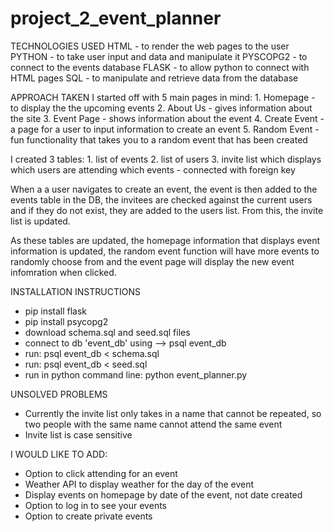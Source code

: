 # project_2_event_planner

TECHNOLOGIES USED
HTML -  to render the web pages to the user
PYTHON - to take user input and data and manipulate it
PYSCOPG2 - to connect to the events database
FLASK - to allow python to connect with HTML pages 
SQL - to manipulate and retrieve data from the database

APPROACH TAKEN
I started off with 5 main pages in mind:
    1. Homepage - to display the the upcoming events
    2. About Us - gives information about the site
    3. Event Page - shows information about the event
    4. Create Event - a page for a user to input information to create an event
    5. Random Event - fun functionality that takes you to a random event that has been created

I created 3 tables:
    1. list of events
    2. list of users
    3. invite list which displays which users are attending which events - connected with foreign key

When a a user navigates to create an event, the event is then added to the events table in the DB, the invitees are checked against the current users and if they do not exist, they are added to the users list. From this, the invite list is updated.

As these tables are updated, the homepage information that displays event information is updated, the random event function will have more events to randomly choose from and the event page will display the new event infomration when clicked.

INSTALLATION INSTRUCTIONS
- pip install flask
- pip install psycopg2
- download schema.sql and seed.sql files
- connect to db 'event_db' using --> psql event_db
- run: psql event_db < schema.sql
- run: psql event_db < seed.sql
- run in python command line: python event_planner.py

UNSOLVED PROBLEMS
- Currently the invite list only takes in a name that cannot be repeated, so two people with the same name cannot attend the same event
- Invite list is case sensitive

I WOULD LIKE TO ADD:
- Option to click attending for an event
- Weather API to display weather for the day of the event
- Display events on homepage by date of the event, not date created
- Option to log in to see your events
- Option to create private events